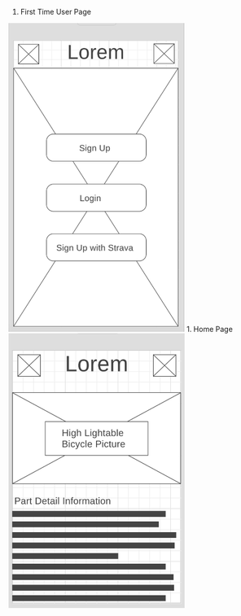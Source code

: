 1. First Time User Page
<img width="346" alt="First Time User Page" src="https://github.com/TanyaPanich/BicycleHealth/blob/master/docs/images/First%20time%20user%20page.png">
1. Home Page
<img width="346" alt="Home Page" src="https://github.com/TanyaPanich/BicycleHealth/blob/master/docs/images/Home%20page.png">
